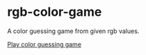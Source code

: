 # rgb-color-game
A color guessing game from given rgb values.

[Play color guessing game](https://sourybunny.github.io/rgb-color-game/)
